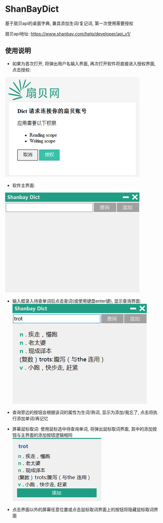 # ShanBayDict
基于扇贝api的桌面字典, 兼具添加生词/复记词, 第一次使用需要授权

扇贝api地址: https://www.shanbay.com/help/developer/api_v1/

## 使用说明

- 如果为首次打开, 将弹出用户名输入界面, 再次打开软件将直接进入授权界面, 点击授权:

![](https://github.com/unicorn5709/ShanBayDict/blob/master/screenshot/ui-1.png?raw=true)

- 软件主界面:

![](https://github.com/unicorn5709/ShanBayDict/blob/master/screenshot/ui-2.png?raw=true)

- 输入框录入待查单词后点击查词(或使用键盘enter键), 显示查询界面:
![](https://github.com/unicorn5709/ShanBayDict/blob/master/screenshot/ui-3.png?raw=true)

- 查询旁边的按钮会根据该词的属性为生词/熟词, 显示为添加/我忘了, 点击将执行添加单词/再记忆
- 屏幕鼠标取词: 使用鼠标选中待查询单词, 将弹出鼠标取词界面, 其中的添加按钮与主界面的添加按钮逻辑相同
![](https://github.com/unicorn5709/ShanBayDict/blob/master/screenshot/ui-4.png?raw=true)

- 点击界面以外的屏幕任意位置或点击鼠标取词界面上的按钮将隐藏鼠标取词界面


